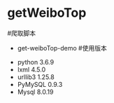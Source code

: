 # getWeiboTop
#爬取脚本
> 
* get-weiboTop-demo
#使用版本
>
* python  3.6.9
* lxml    4.5.0
* urllib3 1.25.8
* PyMySQL 0.9.3
* Mysql	8.0.19
